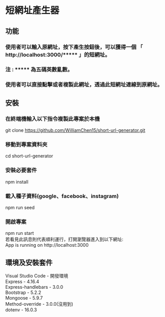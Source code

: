 # 短網址產生器  

## 功能  

### 使用者可以輸入原網址，按下產生按鈕後，可以獲得一個 「  http://localhost:3000/*****  」的短網址。
### 注 : ***** 為五碼英數亂數。  

### 使用者可以直接點擊或者複製此網址，透過此短網址連線到原網址。

## 安裝

### 在終端機輸入以下指令複製此專案於本機
git clone https://github.com/WilliamChen15/short-url-generator.git  
### 移動到專案資料夾
cd short-url-generator  
### 安裝必要套件  
npm install   

### 載入種子資料(google、facebook、instagram)    
npm run seed  
### 開啟專案  
npm run start  
若看見此訊息則代表順利運行，打開瀏覽器進入到以下網址:  
App is running on http://localhost:3000

## 環境及安裝套件
Visual Studio Code - 開發環境  
Express - 4.16.4  
Express-handlebars - 3.0.0  
Bootstrap - 5.2.2  
Mongoose - 5.9.7  
Method-override - 3.0.0(沒用到)   
dotenv - 16.0.3  
